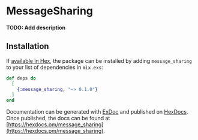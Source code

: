 # MessageSharing

**TODO: Add description**

## Installation

If [available in Hex](https://hex.pm/docs/publish), the package can be installed
by adding `message_sharing` to your list of dependencies in `mix.exs`:

```elixir
def deps do
  [
    {:message_sharing, "~> 0.1.0"}
  ]
end
```

Documentation can be generated with [ExDoc](https://github.com/elixir-lang/ex_doc)
and published on [HexDocs](https://hexdocs.pm). Once published, the docs can
be found at [https://hexdocs.pm/message_sharing](https://hexdocs.pm/message_sharing).

